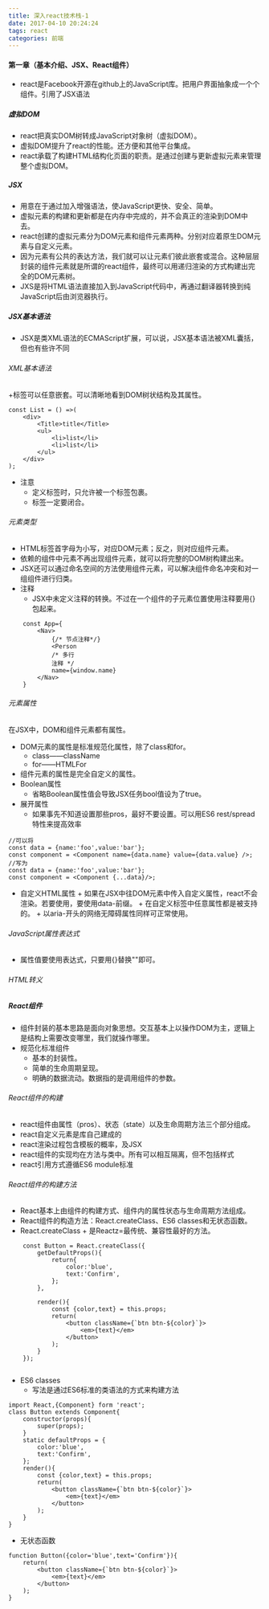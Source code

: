```yaml
---
title: 深入react技术栈-1
date: 2017-04-10 20:24:24
tags: react
categories: 前端
---
```

#### 第一章（基本介绍、JSX、React组件）
+ react是Facebook开源在github上的JavaScript库。把用户界面抽象成一个个组件。引用了JSX语法
<!-- more -->

##### 虚拟DOM
+ react把真实DOM树转成JavaScript对象树（虚拟DOM）。
+ 虚拟DOM提升了react的性能。还方便和其他平台集成。
+ react承载了构建HTML结构化页面的职责。是通过创建与更新虚拟元素来管理整个虚拟DOM。
##### JSX
+ 用意在于通过加入增强语法，使JavaScript更快、安全、简单。
+ 虚拟元素的构建和更新都是在内存中完成的，并不会真正的渲染到DOM中去。
+ react创建的虚拟元素分为DOM元素和组件元素两种。分别对应着原生DOM元素与自定义元素。
+ 因为元素有公共的表达方法，我们就可以让元素们彼此嵌套或混合。这种层层封装的组件元素就是所谓的react组件，最终可以用递归渲染的方式构建出完全的DOM元素树。
+ JXS是将HTML语法直接加入到JavaScript代码中，再通过翻译器转换到纯JavaScript后由浏览器执行。
##### JSX基本语法
+ JSX是类XML语法的ECMAScript扩展，可以说，JSX基本语法被XML囊括，但也有些许不同 
###### XML基本语法
+标签可以任意嵌套。可以清晰地看到DOM树状结构及其属性。

```
const List = () =>(
    <div>
        <Title>title</Title>
        <ul>
            <li>list</li>
            <li>list</li>
        </ul>
    </div>
);
```
+ 注意
    - 定义标签时，只允许被一个标签包裹。
    - 标签一定要闭合。
###### 元素类型
+ HTML标签首字母为小写，对应DOM元素；反之，则对应组件元素。
+ 依赖的组件中元素不再出现组件元素，就可以将完整的DOM树构建出来。
+ JSX还可以通过命名空间的方法使用组件元素，可以解决组件命名冲突和对一组组件进行归类。
+ 注释
    +   JSX中未定义注释的转换。不过在一个组件的子元素位置使用注释要用{}包起来。
```
    const App={
        <Nav>
            {/* 节点注释*/}
            <Person
            /* 多行
            注释 */
            name={window.name}
        </Nav>
    }
```
###### 元素属性
在JSX中，DOM和组件元素都有属性。
+ DOM元素的属性是标准规范化属性，除了class和for。
    + class——className
    + for——HTMLFor
+ 组件元素的属性是完全自定义的属性。
+ Boolean属性
     + 省略Boolean属性值会导致JSX任务bool值设为了true。
+ 展开属性
    + 如果事先不知道设置那些pros，最好不要设置。可以用ES6 rest/spread特性来提高效率
```
//可以将
const data = {name:'foo',value:'bar'};
const component = <Component name={data.name} value={data.value} />;
//写为
const data = {name:'foo',value:'bar'};
const component = <Component {...data}/>;
```
+ 自定义HTML属性
        + 如果在JSX中往DOM元素中传入自定义属性，react不会渲染。若要使用，要使用data-前缀。
        + 在自定义标签中任意属性都是被支持的。
        + 以aria-开头的网络无障碍属性同样可正常使用。
###### JavaScript属性表达式
+ 属性值要使用表达式，只要用{}替换""即可。
###### HTML转义

##### React组件
+ 组件封装的基本思路是面向对象思想。交互基本上以操作DOM为主，逻辑上是结构上需要改变哪里，我们就操作哪里。
+ 规范化标准组件
    + 基本的封装性。
    + 简单的生命周期呈现。
    + 明确的数据流动。数据指的是调用组件的参数。
###### React组件的构建
+ react组件由属性（pros）、状态（state）以及生命周期方法三个部分组成。
+ react自定义元素是库自己建成的
+ react渲染过程包含模板的概率，及JSX
+ react组件的实现均在方法与类中。所有可以相互隔离，但不包括样式
+ react引用方式遵循ES6 module标准
###### React组件的构建方法
+ React基本上由组件的构建方式、组件内的属性状态与生命周期方法组成。
+ React组件的构造方法：React.createClass、ES6 classes和无状态函数。
+    React.createClass
    +   是Reactz=最传统、兼容性最好的方法。

```
    const Button = React.createClass({
        getDefaultProps(){
            return{
                color:'blue',
                text:'Confirm',
            };
        },

        render(){
            const {color,text} = this.props;
            return(
                <button className={`btn btn-${color}`}>
                    <em>{text}</em>
                </button>
            );
        }
    });
    
```

+ ES6 classes 
    + 写法是通过ES6标准的类语法的方式来构建方法

```
import React,{Component} form 'react';
class Button extends Component{
    constructor(props){
        super(props);
    }
    static defaultProps = {
        color:'blue',
        text:'Confirm',
    };
    render(){
        const {color,text} = this.props;
        return(
            <button className={`btn btn-${color}`}>
                <em>{text}</em>
            </button>
        );
    }
}
```
+ 无状态函数
```
function Button({color='blue',text='Confirm'}){
    return(
        <button className={`btn btn-${color}`}>
            <em>{text}</em>
        </button>
    );
}
```